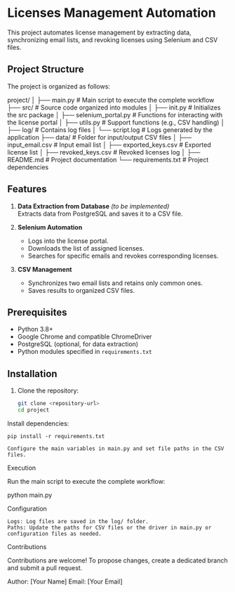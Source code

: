 # Licenses Management Automation

This project automates license management by extracting data, synchronizing email lists, and revoking licenses using Selenium and CSV files.

## Project Structure

The project is organized as follows:

project/ │ ├── main.py # Main script to execute the complete workflow ├── src/ # Source code organized into modules │ ├── init.py # Initializes the src package │ ├── selenium_portal.py # Functions for interacting with the license portal │ ├── utils.py # Support functions (e.g., CSV handling) │ ├── log/ # Contains log files │ └── script.log # Logs generated by the application ├── data/ # Folder for input/output CSV files │ ├── input_email.csv # Input email list │ ├── exported_keys.csv # Exported license list │ ├── revoked_keys.csv # Revoked licenses log │ ├── README.md # Project documentation └── requirements.txt # Project dependencies


## Features

1. **Data Extraction from Database** *(to be implemented)*  
   Extracts data from PostgreSQL and saves it to a CSV file.

2. **Selenium Automation**  
   - Logs into the license portal.
   - Downloads the list of assigned licenses.
   - Searches for specific emails and revokes corresponding licenses.

3. **CSV Management**  
   - Synchronizes two email lists and retains only common ones.
   - Saves results to organized CSV files.

## Prerequisites

- Python 3.8+
- Google Chrome and compatible ChromeDriver
- PostgreSQL (optional, for data extraction)
- Python modules specified in `requirements.txt`

## Installation

1. Clone the repository:
   ```bash
   git clone <repository-url>
   cd project

Install dependencies:

    pip install -r requirements.txt

    Configure the main variables in main.py and set file paths in the CSV files.

Execution

Run the main script to execute the complete workflow:

python main.py

Configuration

    Logs: Log files are saved in the log/ folder.
    Paths: Update the paths for CSV files or the driver in main.py or configuration files as needed.

Contributions

Contributions are welcome! To propose changes, create a dedicated branch and submit a pull request.

Author: [Your Name]
Email: [Your Email]
